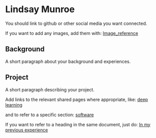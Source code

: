 # Lindsay Munroe

You should link to github or other social media you want connected.

If you want to add any images, add them with:
[Image_reference](./images/image.jpg)

## Background

A short paragraph about your background and experiences.

## Project

A short paragraph describing your project.

Add links to the relevant shared pages where appropriate, like:
[deep learning](./deep-learning.md)

and to refer to a specific section:
[software](./deep-learning.md/#software-and-tools)

If you want to refer to a heading in the same document, just do:
[In my previous experience](#background)
